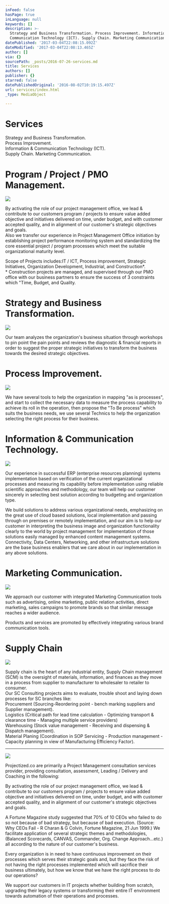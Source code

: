```yaml
---
inFeed: false
hasPage: true
inLanguage: null
keywords: []
description: >-
  Strategy and Business Transformation. Process Improvement. Information &
  Communication Technology (ICT). Supply Chain. Marketing Communication.
datePublished: '2017-03-04T22:08:15.092Z'
dateModified: '2017-03-04T22:08:13.465Z'
author: []
via: {}
sourcePath: _posts/2016-07-26-services.md
title: Services
authors: []
publisher: {}
starred: false
datePublishedOriginal: '2016-08-02T10:19:15.497Z'
url: services/index.html
_type: MediaObject

---
```

# Services

Strategy and Business Transformation.   
Process Improvement.   
Information & Communication Technology (ICT).   
Supply Chain. Marketing Communication.

# Program / Project / PMO Management.
![](https://the-grid-user-content.s3-us-west-2.amazonaws.com/a09ed004-f8df-4a4a-8123-9c68b7ed8432.jpg)

By activating the role of our project management office, we lead & contribute to our customers program / projects to ensure value added objective and initiatives delivered on time, under budget, and with customer accepted quality, and in alignment of our customer's strategic objectives and goals.   
Also we transfer our experience in Project Management Office initiation by establishing project performance monitoring system and standardizing the core essential project / program processes which meet the suitable organizational maturity level.

Scope of Projects includes:IT / ICT, Process improvement, Strategic Initiatives, Organization Development, Industrial, and Construction\*.   
\* Construction projects are managed, and supervised through our PMO office with our business partners to ensure the success of 3 constraints which "Time, Budget, and Quality.

# Strategy and Business Transformation.
![](https://the-grid-user-content.s3-us-west-2.amazonaws.com/b15066ca-51dc-4cc4-a2bf-31a8fb433b72.jpg)

Our team analyzes the organization's business situation through workshops to pin point the pain points and reviews the diagnostic & financial reports in order to suggest the proper strategic initiatives to transform the business towards the desired strategic objectives.

# Process Improvement.
![](https://the-grid-user-content.s3-us-west-2.amazonaws.com/96ee5015-0f28-430e-a531-c969528c1af6.jpg)

We have several tools to help the organization in mapping "as is processes", and start to collect the necessary data to measure the process capability to achieve its roll in the operation, then propose the "To Be process" which suits the business needs, we use several Technics to help the organization selecting the right process for their business.

# Information & Communication Technology.
![](https://the-grid-user-content.s3-us-west-2.amazonaws.com/f884d84f-ce3c-4f49-8247-9787a90d4789.jpg)

Our experience in successful ERP (enterprise resources planning) systems implementation based on verification of the current organizational processes and measuring its capability before implementation using reliable scientific approaches and methodology, our team will help our customer sincerely in selecting best solution according to budgeting and organization type.

We build solutions to address various organizational needs, emphasizing on the great use of cloud based solutions, local implementation and passing through on premises or remotely implementation, and our aim is to help our customer in interpreting the business image and organization functionality clearly to the world by project management for implementation of those solutions easily managed by enhanced content management systems.   
Connectivity, Data Centers, Networking, and other infrastructure solutions are the base business enablers that we care about in our implementation in any above solutions.

# Marketing Communication.
![](https://the-grid-user-content.s3-us-west-2.amazonaws.com/ee2223b5-7ff0-4cd1-acad-654ee11dd170.jpg)

We approach our customer with integrated Marketing Communication tools such as advertising, online marketing, public relation activities, direct marketing, sales campaigns to promote brands so that similar message reaches a wider audience.

Products and services are promoted by effectively integrating various brand communication tools.

# Supply Chain
![](https://the-grid-user-content.s3-us-west-2.amazonaws.com/3551cdc6-6353-4577-88cf-4da578096b2c.jpg)

Supply chain is the heart of any industrial entity, Supply Chain management (SCM) is the oversight of materials, information, and finances as they move in a process from supplier to manufacturer to wholesaler to retailer to consumer.   
Our SC Consulting projects aims to evaluate, trouble shoot and laying down processes for SC branches like:   
Procurement (Sourcing-Reordering point - bench marking suppliers and Supplier management).   
Logistics (Critical path for lead time calculation - Optimizing transport & clearance time - Managing multiple service providers)   
Warehousing (Stock value management - Receiving and dispensing & Dispatch management).   
Material Planing (Coordination in SOP Servicing - Production management - Capacity planning in view of Manufacturing Efficiency Factor).

---

![](https://the-grid-user-content.s3-us-west-2.amazonaws.com/3ae190ca-e0f2-4f5c-b3ff-c80269b09778.jpg)

Projectized.co are primarily a Project Management consultation services provider, providing consultation, assessment, Leading / Delivery and Coaching in the following:

By activating the role of our project management office, we lead & contribute to our customers program / projects to ensure value added objective and initiatives delivered on time, under budget, and with customer accepted quality, and in alignment of our customer's strategic objectives and goals.

A Fortune Magazine study suggested that 70% of 10 CEOs who failed to do so not because of bad strategy, but because of bad execution. (Source: Why CEOs Fail - R Charan & G Colvin, Fortune Magazine, 21 Jun 1999.) We facilitate application of several strategic themes and methodologies, (Balanced Scorecards, CANVAS, Commander, Org. Change Approach...etc.) all according to the nature of our customer's business.

Every organization is in need to have continuous improvement on their processes which serves their strategic goals and, but they face the risk of not having the right processes implemented which will sacrifice their business ultimately, but how we know that we have the right process to do our operations?

We support our customers in IT projects whether building from scratch, upgrading their legacy systems or transforming their entire IT environment towards automation of their operations and processes.